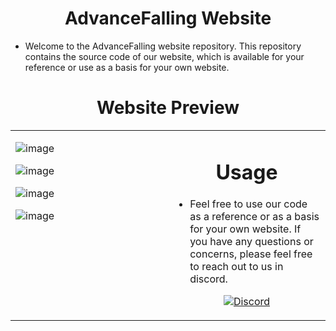<h1 align="center">AdvanceFalling Website</h1>

- Welcome to the AdvanceFalling website repository. This repository contains the source code of our website, which is available for your reference or use as a basis for your own website.






<h1 align="center">Website Preview</h1>

<table><tr><td valign="top" width="50%">
  
![image](https://github.com/AdvanceFTeam/AdvanceFalling-Website/assets/101320329/c304f663-88f1-4e62-b378-c9afe9699277)

![image](https://github.com/AdvanceFTeam/AdvanceFalling-Website/assets/101320329/2025d2bf-51d4-4894-9932-a0c14e65f292)

![image](https://github.com/AdvanceFTeam/AdvanceFalling-Website/assets/101320329/aad48e7e-9c87-450b-b5e4-e96b3c55eb8d)

![image](https://github.com/AdvanceFTeam/AdvanceFalling-Website/assets/101320329/671bc53d-df5b-44b4-a996-788b370b3ff5)
</td><td valign="top" width="50%">
  
 <h1 align="center">Usage</h1> 
  
- Feel free to use our code as a reference or as a basis for your own website. If you have any questions or concerns, please feel free to reach out to us in discord.
  
<p align="center">
  <a href="https://discord.gg/MzeSqBBpCh"><img src="https://img.shields.io/badge/Join-Discord-7289DA?style=flat-square&logo=discord&logoColor=white" alt="Discord"></a>
</p> 


